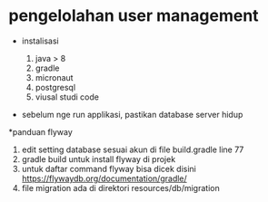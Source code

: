 # pengelolahan user management

* instalisasi
    1. java > 8
    2. gradle 
    3. micronaut
    4. postgresql
    5. viusal studi code

* sebelum nge run applikasi, pastikan database server hidup

*panduan flyway
1. edit setting database sesuai akun di file build.gradle line 77
2. gradle build untuk install flyway di projek
3. untuk daftar command flyway bisa dicek disini https://flywaydb.org/documentation/gradle/
4. file migration ada di direktori resources/db/migration
